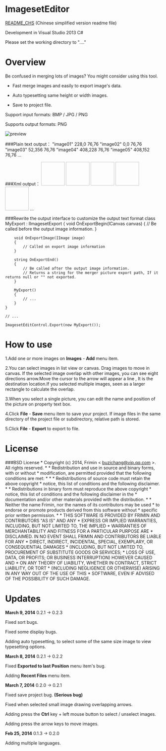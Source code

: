 ImagesetEditor
==============

[README_CHS](https://github.com/frimin/ImagesetEditor/blob/master/README_CHS.md) (Chinese simplified version readme file)

Development in Visual Studio 2013 C#

Please set the working directory to "..\..\"

Overview
==============

Be confused in merging lots of images? You might consider using this tool.

* Fast merge images and easily to export image's data.

* Auto typesetting same height or width images.

* Save to project file.

Support input formats: BMP / JPG / PNG

Supports output formats: PNG

![preview](http://www.frimin.com/imageset_en.jpg "preview")

###Plain text output：
    "image01" 228,0 76,76
    "image02" 0,0 76,76
    "image03" 52,356 76,76
    "image04" 408,228 76,76
    "image05" 408,152 76,76
	...
    
###Xml output：
    <?xml version="1.0" encoding="utf-8"?>
    <Imageset>
      <Image Name="image01" XPos="228" YPos="0" Width="76" Height="76" />
      <Image Name="image02" XPos="0" YPos="0" Width="76" Height="76" />
      <Image Name="image03" XPos="52" YPos="356" Width="76" Height="76" />
      <Image Name="image04" XPos="408" YPos="228" Width="76" Height="76" />
      <Image Name="image05" XPos="408" YPos="152" Width="76" Height="76" />
	  ...
    </Imageset>

###Rewrite the output interface to customize the output text format
    class MyExport : IImagesetExport
    {
        void OnExportBegin(ICanvas canvas)
        {
            // Be called before the output image information.
        }

        void OnExportImage(IImage image)
        {
            // Called on export image information
        }

        string OnExportEnd()
        {
            // Be called after the output image information.
            // Returns a string for the merger picture export path, If it returns null or "" not exported.
        }
        
        MyExport()
        {
            // ...
        }
    }
    
    // ...
    
    ImagesetEditControl.Export(new MyExport());

How to use
==============

1.Add one or more images on **Images** - **Add** menu item.

2.You can select images in list view or canvas. Drag images to move in canvas. If the selected image overlap with other images, you can see eight directions arrow.Move the cursor to the arrow will appear a line , It is the destination location.If you selected multiple images, seen as a larger rectangle to calculate the overlap.

3.When you select a single picture, you can edit the name and position of the picture on property text box.

4.Click **File** - **Save** menu item to save your project. If image files in the same directory of the project file or subdirectory, relative path is stored.

5.Click **File** - **Export**  to export to file.

License
==============
###BSD License
    * Copyright (c) 2014, Frimin < buzichang@vip.qq.com >. All rights reserved.
    *
    * Redistribution and use in source and binary forms, with or without
    * modification, are permitted provided that the following conditions are met:
    *
    *     * Redistributions of source code must retain the above copyright
    *       notice, this list of conditions and the following disclaimer.
    *     * Redistributions in binary form must reproduce the above copyright
    *       notice, this list of conditions and the following disclaimer in the
    *       documentation and/or other materials provided with the distribution.
    *     * Neither the name Frimin, nor the names of its contributors may be used
    *       to endorse or promote products derived from this software without 
    *       specific prior written permission.
    *
    * THIS SOFTWARE IS PROVIDED BY FRIMIN AND CONTRIBUTORS "AS IS" AND ANY
    * EXPRESS OR IMPLIED WARRANTIES, INCLUDING, BUT NOT LIMITED TO, THE IMPLIED
    * WARRANTIES OF MERCHANTABILITY AND FITNESS FOR A PARTICULAR PURPOSE ARE
    * DISCLAIMED. IN NO EVENT SHALL FRIMIN AND CONTRIBUTORS BE LIABLE FOR ANY
    * DIRECT, INDIRECT, INCIDENTAL, SPECIAL, EXEMPLARY, OR CONSEQUENTIAL DAMAGES
    * (INCLUDING, BUT NOT LIMITED TO, PROCUREMENT OF SUBSTITUTE GOODS OR SERVICES;
    * LOSS OF USE, DATA, OR PROFITS; OR BUSINESS INTERRUPTION) HOWEVER CAUSED AND
    * ON ANY THEORY OF LIABILITY, WHETHER IN CONTRACT, STRICT LIABILITY, OR TORT
    * (INCLUDING NEGLIGENCE OR OTHERWISE) ARISING IN ANY WAY OUT OF THE USE OF THIS
    * SOFTWARE, EVEN IF ADVISED OF THE POSSIBILITY OF SUCH DAMAGE.
    
Updates
==============

**March 9, 2014** 0.2.1 -> 0.2.3

Fixed sort bugs.

Fixed some display bugs.

Adding auto typesetting, to select some of the same size image to view typesetting options.

**March 8, 2014** 0.2.1 -> 0.2.2

Fixed **Exported to last Position** menu item's bug.

Adding **Recent Files** menu item.

**March 7, 2014** 0.2.0 -> 0.2.1

Fixed save project bug. **(Serious bug)**

Fixed when selected small image drawing overlapping arrows.

Adding press the **Ctrl** key + left mouse button to select / unselect images.

Adding press the arrow keys to move images.

**Feb 25, 2014** 0.1.3 -> 0.2.0

Adding multiple languages.
